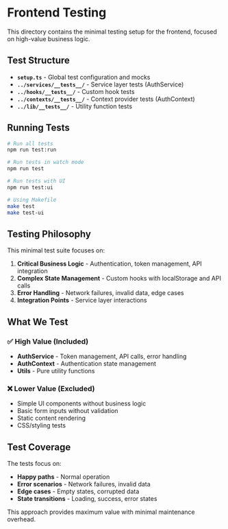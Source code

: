 # Frontend Testing

This directory contains the minimal testing setup for the frontend, focused on high-value business logic.

## Test Structure

- **`setup.ts`** - Global test configuration and mocks
- **`../services/__tests__/`** - Service layer tests (AuthService)
- **`../hooks/__tests__/`** - Custom hook tests
- **`../contexts/__tests__/`** - Context provider tests (AuthContext)
- **`../lib/__tests__/`** - Utility function tests

## Running Tests

```bash
# Run all tests
npm run test:run

# Run tests in watch mode
npm run test

# Run tests with UI
npm run test:ui

# Using Makefile
make test
make test-ui
```

## Testing Philosophy

This minimal test suite focuses on:

1. **Critical Business Logic** - Authentication, token management, API integration
2. **Complex State Management** - Custom hooks with localStorage and API calls
3. **Error Handling** - Network failures, invalid data, edge cases
4. **Integration Points** - Service layer interactions

## What We Test

### ✅ High Value (Included)

- **AuthService** - Token management, API calls, error handling
- **AuthContext** - Authentication state management
- **Utils** - Pure utility functions

### ❌ Lower Value (Excluded)

- Simple UI components without business logic
- Basic form inputs without validation
- Static content rendering
- CSS/styling tests

## Test Coverage

The tests focus on:

- **Happy paths** - Normal operation
- **Error scenarios** - Network failures, invalid data
- **Edge cases** - Empty states, corrupted data
- **State transitions** - Loading, success, error states

This approach provides maximum value with minimal maintenance overhead.
